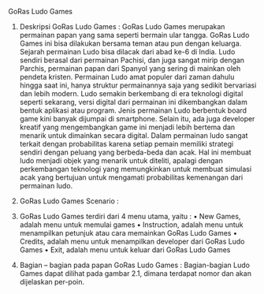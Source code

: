 GoRas Ludo Games

1.	Deskripsi GoRas Ludo Games : 
      GoRas Ludo Games merupakan permainan papan yang sama seperti bermain ular tangga. GoRas Ludo Games ini bisa dilakukan bersama teman atau pun dengan keluarga. Sejarah permainan Ludo bisa dilacak dari abad ke-6 di India. Ludo sendiri berasal dari permainan Pachisi, dan juga sangat mirip dengan Parchis, permainan papan dari Spanyol yang sering di mainkan oleh pendeta kristen. Permainan Ludo amat populer dari zaman dahulu hingga saat ini, hanya struktur permainannya saja yang sedikit bervariasi dan lebih modern. Ludo semakin berkembang di era teknologi digital seperti sekarang, versi digital dari permainan ini dikembangkan dalam bentuk aplikasi atau program. Jenis permainan Ludo berbentuk board game kini banyak dijumpai di smartphone. Selain itu, ada juga developer kreatif yang mengembangkan game ini menjadi lebih bertema dan menarik untuk dimainkan secara digital.
      Dalam permainan ludo sangat terkait dengan probabilitas karena setiap pemain memiliki strategi sendiri dengan peluang yang berbeda-beda dan acak. Hal ini membuat ludo menjadi objek yang menarik untuk diteliti, apalagi dengan perkembangan teknologi yang memungkinkan untuk membuat simulasi acak yang bertujuan untuk mengamati probabilitas kemenangan dari permainan ludo.
      
2.	GoRas Ludo Games Scenario :
  1. GoRas Ludo Games terdiri dari 4 menu utama, yaitu :
      •	New Games, adalah menu untuk memulai games
      •	Instruction, adalah menu untuk menampilkan petunjuk atau cara memainkan GoRas  Ludo Games
      •	Credits, adalah menu untuk menampilkan developer dari GoRas Ludo Games
      •	Exit, adalah menu untuk keluar dari GoRas Ludo Games
      
 2.	Bagian – bagian pada papan GoRas Ludo Games :
      Bagian-bagian Ludo Games dapat dilihat pada gambar 2.1, dimana terdapat nomor dan akan dijelaskan per-poin.
